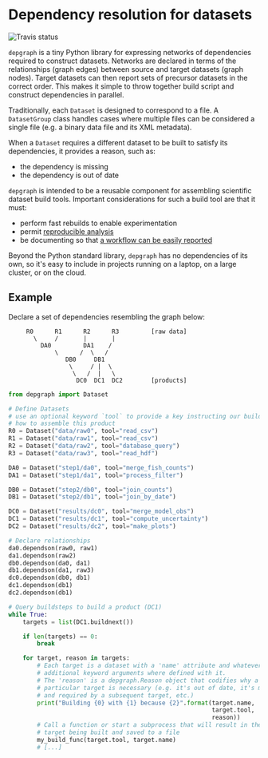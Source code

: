 # Dependency resolution for datasets

![Travis status](https://travis-ci.org/njwilson23/depgraph.svg?branch=master)

`depgraph` is a tiny Python library for expressing networks of dependencies
required to construct datasets. Networks are declared in terms of the
relationships (graph edges) between source and target datasets (graph nodes).
Target datasets can then report sets of precursor datasets in the correct order.
This makes it simple to throw together build script and construct dependencies
in parallel.

Traditionally, each `Dataset` is designed to correspond to a file. A
`DatasetGroup` class handles cases where multiple files can be considered a
single file (e.g. a binary data file and its XML metadata).

When a `Dataset` requires a different dataset to be built to satisfy its
dependencies, it provides a reason, such as:

- the dependency is missing
- the dependency is out of date

`depgraph` is intended to be a reusable component for assembling scientific
dataset build tools. Important considerations for such a build tool are that it
must:

- perform fast rebuilds to enable experimentation
- permit [reproducible analysis](http://science.sciencemag.org/content/334/6060/1226.long)
- be documenting so that [a workflow can be easily reported](http://www.ontosoft.org/gpf/node/1)

Beyond the Python standard library, `depgraph` has no dependencies of its own,
so it's easy to include in projects running on a laptop, on a large cluster, or
on the cloud.

## Example

Declare a set of dependencies resembling the graph below:

         R0      R1      R2      R3         [raw data]
           \     /       |       |
             DA0         DA1    /
                 \      /  \   /
                    DB0     DB1
                     \     / |  \
                      \   /  |   \
                       DC0  DC1  DC2        [products]


```python
from depgraph import Dataset

# Define Datasets
# use an optional keyword `tool` to provide a key instructing our build tool
# how to assemble this product
R0 = Dataset("data/raw0", tool="read_csv")
R1 = Dataset("data/raw1", tool="read_csv")
R2 = Dataset("data/raw2", tool="database_query")
R3 = Dataset("data/raw3", tool="read_hdf")

DA0 = Dataset("step1/da0", tool="merge_fish_counts")
DA1 = Dataset("step1/da1", tool="process_filter")

DB0 = Dataset("step2/db0", tool="join_counts")
DB1 = Dataset("step2/db1", tool="join_by_date")

DC0 = Dataset("results/dc0", tool="merge_model_obs")
DC1 = Dataset("results/dc1", tool="compute_uncertainty")
DC2 = Dataset("results/dc2", tool="make_plots")

# Declare relationships
da0.dependson(raw0, raw1)
da1.dependson(raw2)
db0.dependson(da0, da1)
db1.dependson(da1, raw3)
dc0.dependson(db0, db1)
dc1.dependson(db1)
dc2.dependson(db1)

# Query buildsteps to build a product (DC1)
while True:
    targets = list(DC1.buildnext())

    if len(targets) == 0:
        break

    for target, reason in targets:
        # Each target is a dataset with a 'name' attribute and whatever
        # additional keyword arguments where defined with it.
        # The 'reason' is a depgraph.Reason object that codifies why a
        # particular target is necessary (e.g. it's out of date, it's missing,
        # and required by a subsequent target, etc.)
        print("Building {0} with {1} because {2}".format(target.name,
                                                         target.tool,
                                                         reason))
        # Call a function or start a subprocess that will result in the
        # target being built and saved to a file
        my_build_func(target.tool, target.name)
        # [...]
```
